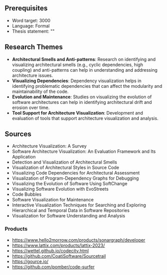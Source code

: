 ## Prerequisites

- Word target: 3000
- Language: Formal
- Thesis statement: ""

## Research Themes

- **Architectural Smells and Anti-patterns**: Research on identifying and visualizing architectural smells (e.g., cyclic dependencies, high coupling) and anti-patterns can help in understanding and addressing architecture issues.
- **Visualizing Dependencies**: Dependency visualization helps in identifying problematic dependencies that can affect the modularity and maintainability of the code.
- **Evolution and Maintenance**: Studies on visualizing the evolution of software architectures can help in identifying architectural drift and erosion over time.
- **Tool Support for Architecture Visualization**: Development and evaluation of tools that support architecture visualization and analysis.

## Sources

- Architecture Visualization: A Survey
- Software Architecture Visualization: An Evaluation Framework and Its Application
- Detection and Visualization of Architectural Smells
- Visualization of Architectural Styles in Source Code
- Visualizing Code Dependencies for Architectural Assessment
- Visualization of Program-Dependency Graphs for Debugging
- Visualizing the Evolution of Software Using SoftChange
- Visualizing Software Evolution with EvoStreets
- Code Bubbles
- Software Visualization for Maintenance
- Interactive Visualization Techniques for Searching and Exploring Hierarchical and Temporal Data in Software Repositories
- Visualization for Software Understanding and Analysis

### Products

- https://www.hello2morrow.com/products/sonargraph/developer
- https://www.lattix.com/products/lattix-2023/
- https://wettel.github.io/codecity.html
- https://github.com/CoatiSoftware/Sourcetrail
- https://gource.io/
- https://github.com/pomber/code-surfer